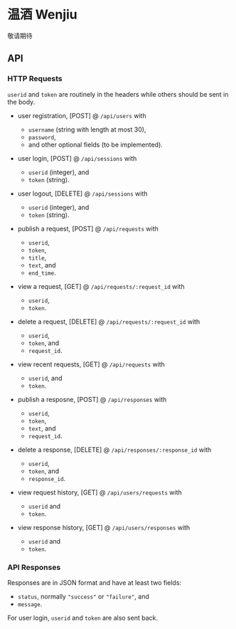 # 温酒 Wenjiu

敬请期待

## API 

### HTTP Requests

`userid` and `token` are routinely in the headers while others should be sent 
in the body.

- user registration, [POST] @ `/api/users` with 
  - `username` (string with length at most 30),
  - `password`,
  - and other optional fields (to be implemented).

- user login, [POST] @ `/api/sessions` with 
  - `userid` (integer), and
  - `token` (string).

- user logout, [DELETE] @ `/api/sessions` with 
  - `userid` (integer), and
  - `token` (string).

- publish a request, [POST] @ `/api/requests` with 
  - `userid`,
  - `token`,
  - `title`,
  - `text`, and 
  - `end_time`.

- view a request, [GET] @ `/api/requests/:request_id` with 
  - `userid`,
  - `token`.

- delete a request, [DELETE] @ `/api/requests/:request_id` with 
  - `userid`,
  - `token`, and 
  - `request_id`.

- view recent requests, [GET] @ `/api/requests` with 
  - `userid`, and
  - `token`.

- publish a resposne, [POST] @ `/api/responses` with 
  - `userid`,
  - `token`,
  - `text`, and 
  - `request_id`.

- delete a response, [DELETE] @ `/api/responses/:response_id` with 
  - `userid`,
  - `token`, and
  - `response_id`.

- view request history, [GET] @ `/api/users/requests` with 
  - `userid` and 
  - `token`.

- view response history, [GET] @ `/api/users/responses` with 
  - `userid` and 
  - `token`.

### API Responses

Responses are in JSON format and have at least two fields:

- `status`, normally `"success"` or `"failure"`, and
- `message`.

For user login, `userid` and `token` are also sent back.
